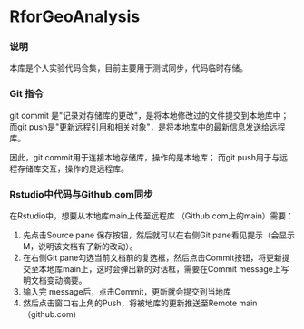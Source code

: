 # RforGeoAnalysis

### 说明

本库是个人实验代码合集，目前主要用于测试同步，代码临时存储。

### Git 指令

git commit 是"记录对存储库的更改"，是将本地修改过的文件提交到本地库中； 而git push是"更新远程引用和相关对象"，是将本地库中的最新信息发送给远程库。

因此，git commit用于连接本地存储库，操作的是本地库； 而git push用于与远程存储库交互，操作的是远程库。

### Rstudio中代码与Github.com同步

在Rstudio中，想要从本地库main上传至远程库 （Github.com上的main）需要：

1.  先点击Source pane 保存按钮，然后就可以在右侧Git pane看见提示（会显示M，说明该文档有了新的改动）。
2.  在右侧Git pane勾选当前文档前的复选框，然后点击Commit按钮，将更新提交至本地库main上，这时会弹出新的对话框，需要在Commit message上写明文档变动摘要。
3.  输入完 message后，点击Commit，更新就会提交到当地库
4.  然后点击窗口右上角的Push，将被地库的更新推送至Remote main （github.com)
